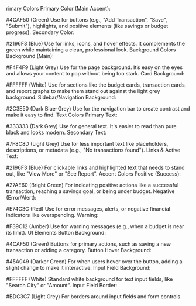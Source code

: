rimary Colors
Primary Color (Main Accent):

#4CAF50 (Green)
Use for buttons (e.g., "Add Transaction", "Save", "Submit"), highlights, and positive elements (like savings or budget progress).
Secondary Color:

#2196F3 (Blue)
Use for links, icons, and hover effects. It complements the green while maintaining a clean, professional look.
Background Colors
Background (Main):

#F4F4F9 (Light Grey)
Use for the page background. It’s easy on the eyes and allows your content to pop without being too stark.
Card Background:

#FFFFFF (White)
Use for sections like the budget cards, transaction cards, and report graphs to make them stand out against the light grey background.
Sidebar/Navigation Background:

#2C3E50 (Dark Blue-Grey)
Use for the navigation bar to create contrast and make it easy to find.
Text Colors
Primary Text:

#333333 (Dark Grey)
Use for general text. It's easier to read than pure black and looks modern.
Secondary Text:

#7F8C8D (Light Grey)
Use for less important text like placeholders, descriptions, or metadata (e.g., "No transactions found").
Links & Active Text:

#2196F3 (Blue)
For clickable links and highlighted text that needs to stand out, like "View More" or "See Report".
Accent Colors
Positive (Success):

#27AE60 (Bright Green)
For indicating positive actions like a successful transaction, reaching a savings goal, or being under budget.
Negative (Error/Alert):

#E74C3C (Red)
Use for error messages, alerts, or negative financial indicators like overspending.
Warning:

#F39C12 (Amber)
Use for warning messages (e.g., when a budget is near its limit).
UI Elements
Button Background:

#4CAF50 (Green)
Buttons for primary actions, such as saving a new transaction or adding a category.
Button Hover Background:

#45A049 (Darker Green)
For when users hover over the button, adding a slight change to make it interactive.
Input Field Background:

#FFFFFF (White)
Standard white background for text input fields, like "Search City" or "Amount".
Input Field Border:

#BDC3C7 (Light Grey)
For borders around input fields and form controls.
